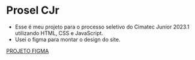 # Prosel CJr

- Esse é meu projeto para o processo seletivo do Cimatec Junior 2023.1 utilizando HTML, CSS e JavaScript.
- Usei o figma para montar o design do site.

[PROJETO FIGMA](https://www.figma.com/file/mjEKskumuTcXyqBcbFdRM4/PROSEL-CJR?node-id=0%3A1&t=ZRdrnqLtFyuCpAIZ-1)
